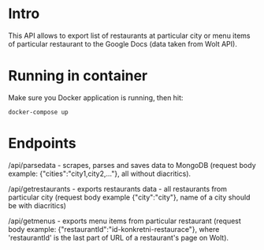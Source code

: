 # Intro

This API allows to export list of restaurants at particular city or menu items of particular restaurant to the Google Docs (data taken from Wolt API).

# Running in container

Make sure you Docker application is running, then hit:

`docker-compose up`

# Endpoints

/api/parsedata - scrapes, parses and saves data to MongoDB (request body example: {"cities":"city1,city2,..."}, all without diacritics).

/api/getrestaurants - exports restaurants data - all restaurants from particular city (request body example  {"city":"city"}, name of a city should be with diacritics)

/api/getmenus - exports menu items from particular restaurant (request body example: {"restaurantId":"id-konkretni-restaurace"}, where 'restaurantId' is the last part of URL of a restaurant's page on Wolt).
